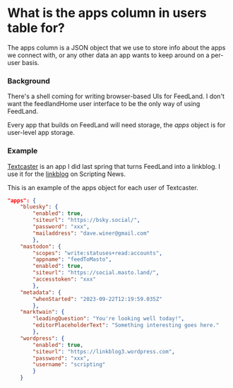 # What is the apps column in users table for?

The apps column is a JSON object that we use to store info about the apps we connect with, or any other data an app wants to keep around on a per-user basis.

### Background

There's a shell coming for writing browser-based UIs for FeedLand. I don't want the feedlandHome user interface to be the only way of using FeedLand. 

Every app that builds on FeedLand will need storage, the <i>apps</i> object is for user-level app storage. 

### Example

<a href="https://textcaster.org/">Textcaster</a> is an app I did last spring that turns FeedLand into a linkblog. I use it for the <a href="http://scripting.com/?tab=links">linkblog</a> on Scripting News. 

This is an example of the apps object for each user of Textcaster.

```JSON"apps": {	"bluesky": {		"enabled": true,		"siteurl": "https://bsky.social/",		"password": "xxx",		"mailaddress": "dave.winer@gmail.com"		},	"mastodon": {		"scopes": "write:statuses+read:accounts",		"appname": "feedToMasto",		"enabled": true,		"siteurl": "https://social.masto.land/",		"accesstoken": "xxx"		},	"metadata": {		"whenStarted": "2023-09-22T12:19:59.035Z"		},	"marktwain": {		"leadingQuestion": "You're looking well today!",		"editorPlaceholderText": "Something interesting goes here."		},	"wordpress": {		"enabled": true,		"siteurl": "https://linkblog3.wordpress.com",		"password": "xxx",		"username": "scripting"		}	}```

